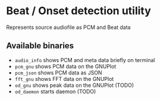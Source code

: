 # Beat / Onset detection utility
Represents source audiofile as PCM and Beat data

## Available binaries

* `audio_info` shows PCM and meta data briefly on terminal
* `pcm_gnu` shows PCM data on the GNUPlot
* `pcm_json` shows PCM data as JSON
* `fft_gnu` shows FFT data on the GNUPlot
* `od_gnu` shows peak data on the GNUPlot (TODO)
* `od_daemon` starts daemon (TODO)
